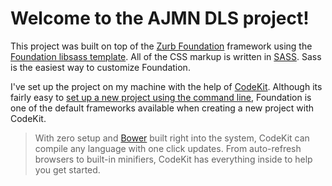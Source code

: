 # Welcome to the AJMN DLS project!

This project was built on top of the [Zurb Foundation](http://foundation.zurb.com/) framework using the [Foundation libsass template](https://github.com/zurb/foundation-libsass-template). All of the CSS markup is written in [SASS](http://sass-lang.com/). Sass is the easiest way to customize Foundation. 

I've set up the project on my machine with the help of [CodeKit](https://incident57.com/codekit/). Although its fairly easy to [set up a new project using the command line](http://foundation.zurb.com/docs/sass.html), Foundation is one of the default frameworks available when creating a new project with CodeKit. 

>With zero setup and [Bower](http://bower.io/) built right into the system, CodeKit can compile any language with one click updates. From auto-refresh browsers to built-in minifiers, CodeKit has everything inside to help you get started.





